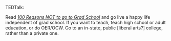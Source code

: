 TEDTalk:

Read [*100 Reasons NOT to go to Grad School*](http://100rsns.blogspot.com) and go live a happy life independent of grad school. If you want to teach, teach high school or adult education, or do OER/OCW. Go to an in-state, public \[liberal arts?\] college, rather than a private one.
